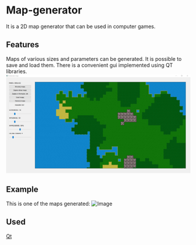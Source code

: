 # Map-generator
It is a 2D map generator that can be used in computer games.
## Features

Maps of various sizes and parameters can be generated. It is possible to save and load them. There is a convenient gui implemented using QT libraries.
![Imagej](https://github.com/MateuszKochanski/Map-generator/blob/main/images/panel.jpg)

## Example
This is one of the maps generated:
![Image](https://github.com/MateuszKochanski/Map-generator/blob/main/images/mapa.jpg)

## Used

[Qt](https://www.qt.io/product/development-tools)

